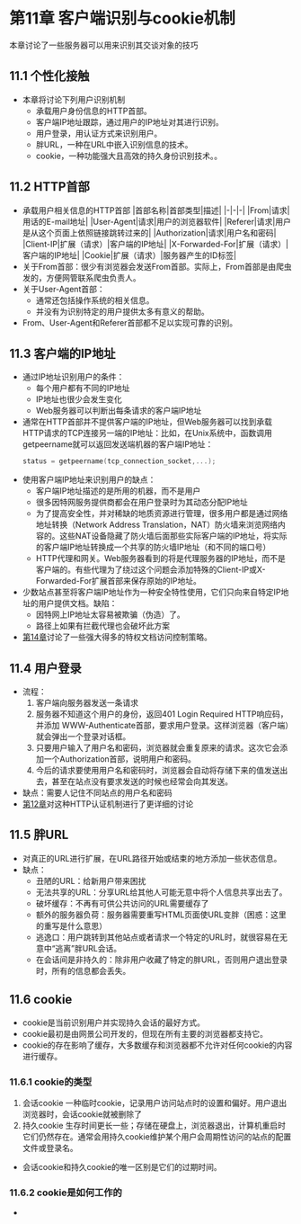 # 第11章 客户端识别与cookie机制
本章讨论了一些服务器可以用来识别其交谈对象的技巧
## 11.1 个性化接触
* 本章将讨论下列用户识别机制
    * 承载用户身份信息的HTTP首部。
    * 客户端IP地址跟踪，通过用户的IP地址对其进行识别。
    * 用户登录，用认证方式来识别用户。
    * 胖URL，一种在URL中嵌入识别信息的技术。
    * cookie，一种功能强大且高效的持久身份识别技术。。
## 11.2 HTTP首部
* 承载用户相关信息的HTTP首部
    |首部名称|首部类型|描述|
    |-|-|-|
    |From|请求|用话的E-mail地址|
    |User-Agent|请求|用户的浏览器软件|
    |Referer|请求|用户是从这个页面上依照链接跳转过来的|
    |Authorization|请求|用户名和密码|
    |Client-IP|扩展（请求）|客户端的IP地址|
    |X-Forwarded-For|扩展（请求）|客户端的IP地址|
    |Cookie|扩展（请求）|服务器产生的ID标签|
* 关于From首部：很少有浏览器会发送From首部。实际上，From首部是由爬虫发的，方便网管联系爬虫负责人。
* 关于User-Agent首部：
    * 通常还包括操作系统的相关信息。
    * 并没有为识别特定的用户提供太多有意义的帮助。
* From、User-Agent和Referer首部都不足以实现可靠的识别。
## 11.3 客户端的IP地址
* 通过IP地址识别用户的条件：
    * 每个用户都有不同的IP地址
    * IP地址也很少会发生变化
    * Web服务器可以判断出每条请求的客户端IP地址
* 通常在HTTP首部并不提供客户端的IP地址，但Web服务器可以找到承载HTTP请求的TCP连接另一端的IP地址：比如，在Unix系统中，函数调用getpeername就可以返回发送端机器的客户端IP地址：
    ``` C
    status = getpeername(tcp_connection_socket,...);
    ```
* 使用客户端IP地址来识别用户的缺点：
    * 客户端IP地址描述的是所用的机器，而不是用户
    * 很多因特网服务提供商都会在用户登录时为其动态分配IP地址
    * 为了提高安全性，并对稀缺的地质资源进行管理，很多用户都是通过网络地址转换（Network Address Translation，NAT）防火墙来浏览网络内容的。这些NAT设备隐藏了防火墙后面那些实际客户端的IP地址，将实际的客户端IP地址转换成一个共享的防火墙IP地址（和不同的端口号）
    * HTTP代理和网关。Web服务器看到的将是代理服务器的IP地址，而不是客户端的。有些代理为了绕过这个问题会添加特殊的Client-IP或X-Forwarded-For扩展首部来保存原始的IP地址。
* 少数站点甚至将客户端IP地址作为一种安全特性使用，它们只向来自特定IP地址的用户提供文档。缺陷：
    * 因特网上IP地址太容易被欺骗（伪造）了。
    * 路径上如果有拦截代理也会破坏此方案
* [第14章](14)讨论了一些强大得多的特权文档访问控制策略。

## 11.4 用户登录
* 流程：
    1. 客户端向服务器发送一条请求
    2. 服务器不知道这个用户的身份，返回401 Login Required HTTP响应码，并添加 WWW-Authenticate首部，要求用户登录。这样浏览器（客户端）就会弹出一个登录对话框。
    3. 只要用户输入了用户名和密码，浏览器就会重复原来的请求。这次它会添加一个Authorization首部，说明用户和密码。
    4. 今后的请求要使用用户名和密码时，浏览器会自动将存储下来的值发送出去，甚至在站点没有要求发送的时候也经常会向其发送。
* 缺点：需要人记住不同站点的用户名和密码
* [第12章](12)对这种HTTP认证机制进行了更详细的讨论
## 11.5 胖URL
* 对真正的URL进行扩展，在URL路径开始或结束的地方添加一些状态信息。
* 缺点：
    * 丑陋的URL：给新用户带来困扰
    * 无法共享的URL：分享URL给其他人可能无意中将个人信息共享出去了。
    * 破坏缓存：不再有可供公共访问的URL需要缓存了
    * 额外的服务器负荷：服务器需要重写HTML页面使URL变胖（困惑：这里的重写是什么意思）
    * 逃逸口：用户跳转到其他站点或者请求一个特定的URL时，就很容易在无意中“逃离”胖URL会话。
    * 在会话间是非持久的：除非用户收藏了特定的胖URL，否则用户退出登录时，所有的信息都会丢失。
## 11.6 cookie
* cookie是当前识别用户并实现持久会话的最好方式。
* cookie最初是由网景公司开发的，但现在所有主要的浏览器都支持它。
* cookie的存在影响了缓存，大多数缓存和浏览器都不允许对任何cookie的内容进行缓存。
### 11.6.1 cookie的类型
1. 会话cookie
    一种临时cookie，记录用户访问站点时的设置和偏好。用户退出浏览器时，会话cookie就被删除了
2. 持久cookie
    生存时间更长一些；存储在硬盘上，浏览器退出，计算机重启时它们仍然存在。通常会用持久cookie维护某个用户会周期性访问的站点的配置文件或登录名。
* 会话cookie和持久cookie的唯一区别是它们的过期时间。
### 11.6.2 cookie是如何工作的
* 